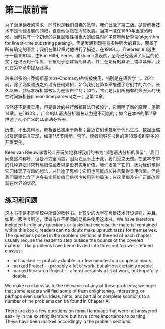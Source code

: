 # 第二版前言

为了满足读者的需求，同时也是我们自身的愿望，我们出版了第二版。尽管解析技术不是快速发展的领域，但是他依然在向前发展。当第一版在1990年出版的时候，当时只有一个初步的并且局限性相当大的线性时间字符串解析算法(algorithm for linear-time substring parsing)。但是发展到现在有多种强大的算法，覆盖了所有确定的语言；我们在第12章对他进行了描述。在1990年，Theorem 8.1诞生于一篇1961年，由Bar-Hillel, Perles, 和Shamir发表的，至今已经落满了灰尘的论文；在过去的十年里，它被用于创建新的算法，并且在现有的算法上得以延伸。我们在第13章中提及此事。

越来越多的非乔姆斯基(non-Chomsky)系统被使用，特别是在语言学上。20年前，除了两级语法之外没有任何建树，如今我们在第15章描述了它们中的六个。长久以来，非标准解析器被认为是很古怪的；如今，它们是我们所拥有的最强大的线性时间解析器(linear-time parsers)之一；见第10章。

虽然还不是很实用，但是奇妙的并行解析算法已被设计，它阐明了新的原理；见第14章。在1990年，广义的LL语法分析器被认为是不可能的；如今在本书的第11章描述了两个广义的LL语法分析器。

历来，不出意料地，解析器已被用于解析；最近它们也被用于代码生成、数据压缩以及逻辑语言实现，如第17.5节所示。够了，读者能够在书目的第18章找到更多的开发案例。

Kees van Reeuwijk曾经半开玩笑地称呼我们的书为“濒危语法分析的保留”。我们同意这种称呼，但是不完全同意，因为它远不止于此，我们受之无愧。在这本书中的几种算法非常有局限性或者只是没有实用价值。我们收录了它们，因为我们觉得它们体现了有趣的想法，并启迪了思维；它们也可能成长并且获得实用价值。但是我们同样包含了许多有实用价值但是很少被用到的算法；在这里提及它们可能改善其在世界的状况。

## 练习和问题

这本书不是不是学校中所谓的教科书。比较少的大学在解析技术开设课程，并且，如第一版序言所述，读者有各不相同的动机来使用这本书。We have therefore included hardly any questions or tasks that exercise the material contained within this book; readers can no doubt make up such tasks for themselves. The questions posed in the problem sections at the end of each chapter usually require the reader to step outside the bounds of the covered material. The problems have been divided into three not too well-defined classes:

- not marked — probably doable in a few minutes to a couple of hours.
- marked Project — probably a lot of work, but almost certainly doable.
- marked Research Project — almost certainly a lot of work, but hopefully doable.

We make no claims as to the relevance of any of these problems; we hope that some readers will find some of them enlightening, interesting, or perhaps even useful. Ideas, hints, and partial or complete solutions to a number of the problems can be found in Chapter A.

There are also a few questions on formal language that were not answered eas- ily in the existing literature but have some importance to parsing. These have been marked accordingly in the problem sections.